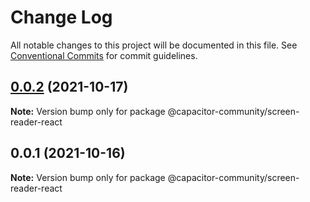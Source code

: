 # Change Log

All notable changes to this project will be documented in this file.
See [Conventional Commits](https://conventionalcommits.org) for commit guidelines.

## [0.0.2](https://github.com/capacitor-community/react-hooks/compare/@capacitor-community/screen-reader-react@0.0.1...@capacitor-community/screen-reader-react@0.0.2) (2021-10-17)

**Note:** Version bump only for package @capacitor-community/screen-reader-react





## 0.0.1 (2021-10-16)

**Note:** Version bump only for package @capacitor-community/screen-reader-react
